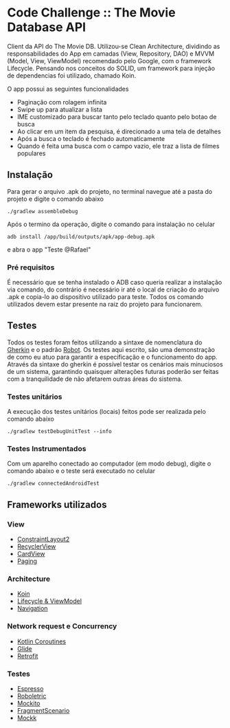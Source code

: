 
# Code Challenge :: The Movie Database API

Client da API do The Movie DB. Utilizou-se Clean Architecture, dividindo as responsabilidades do App em camadas (View, Repository, DAO) e MVVM (Model, View, ViewModel) recomendado pelo Google, com o framework Lifecycle. Pensando nos conceitos do SOLID, um framework para injeção de dependencias foi utilizado, chamado Koin.

O app possui as seguintes funcionalidades

- Paginação com rolagem infinita
- Swipe up para atualizar a lista
- IME customizado para buscar tanto pelo teclado quanto pelo botao de busca
- Ao clicar em um item da pesquisa, é direcionado a uma tela de detalhes
- Após a busca o teclado é fechado automaticamente
- Quando é feita uma busca com o campo vazio, ele traz a lista de filmes populares

## Instalação

Para gerar o arquivo .apk do projeto, no terminal navegue até a pasta do projeto e digite o comando abaixo
```
./gradlew assembleDebug
```
Após o termino da operação, digite o comando para instalação no celular
```
adb install /app/build/outputs/apk/app-debug.apk
```
e abra o app "Teste @Rafael"

### Pré requisitos

É necessário que se tenha instalado o ADB caso queria realizar a instalação via comando, do contrário é necessário ir até o local de criação do arquivo .apk e copia-lo ao dispositivo utilizado para teste. Todos os comando utilizados devem estar presente na raiz do projeto para funcionarem.

## Testes

Todos os testes foram feitos utilizando a sintaxe de nomenclatura do [Gherkin](https://cucumber.io/docs/gherkin/reference/) e o padrão [Robot](https://jakewharton.com/testing-robots/). Os testes aqui escrito, são uma demonstração de como eu atuo para garantir a especificação e o funcionamento do app. Através da sintaxe do gherkin é possível testar os cenários mais minuciosos de um sistema, garantindo quaisquer alterações futuras poderão ser feitas com a tranquilidade de não afetarem outras áreas do sistema.

### Testes unitários
A execução dos testes unitários (locais) feitos pode ser realizada pelo comando abaixo
```
./gradlew testDebugUnitTest --info
```

### Testes Instrumentados
Com um aparelho conectado ao computador (em modo debug), digite o comando abaixo e o teste será executado no celular
```
./gradlew connectedAndroidTest
```

## Frameworks utilizados

### View
* [ConstraintLayout2](https://developer.android.com/training/constraint-layout)
* [RecyclerView](https://developer.android.com/guide/topics/ui/layout/recyclerview)
* [CardView](https://developer.android.com/guide/topics/ui/layout/cardview)
* [Paging](https://developer.android.com/topic/libraries/architecture/paging)

### Architecture
* [Koin](https://start.insert-koin.io)
* [Lifecycle & ViewModel](https://developer.android.com/topic/libraries/architecture/viewmodel)
* [Navigation](https://developer.android.com/guide/navigation)

### Network request e Concurrency
* [Kotlin Coroutines](https://kotlinlang.org/docs/reference/coroutines-overview.html)
* [Glide](https://bumptech.github.io/glide/)
* [Retrofit](https://square.github.io/retrofit/)

### Testes
* [Espresso](https://developer.android.com/training/testing/espresso)
* [Roboletric](http://robolectric.org/)
* [Mockito](https://site.mockito.org/)
* [FragmentScenario](https://developer.android.com/training/basics/fragments/testing)
* [Mockk](https://github.com/mockk/mockk)

